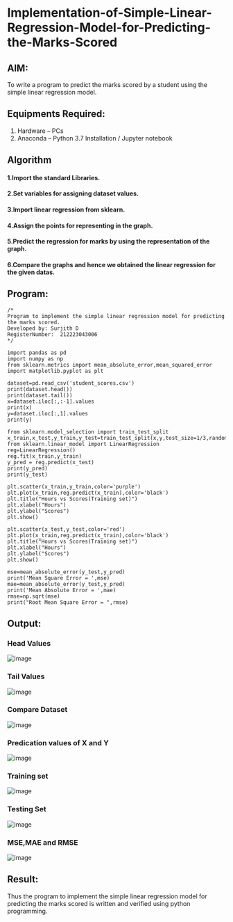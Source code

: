 # Implementation-of-Simple-Linear-Regression-Model-for-Predicting-the-Marks-Scored

## AIM:
To write a program to predict the marks scored by a student using the simple linear regression model.

## Equipments Required:
1. Hardware – PCs
2. Anaconda – Python 3.7 Installation / Jupyter notebook

## Algorithm
#### 1.Import the standard Libraries. 
#### 2.Set variables for assigning dataset values. 
#### 3.Import linear regression from sklearn. 
#### 4.Assign the points for representing in the graph. 
#### 5.Predict the regression for marks by using the representation of the graph. 
#### 6.Compare the graphs and hence we obtained the linear regression for the given datas.

## Program:
```
/*
Program to implement the simple linear regression model for predicting the marks scored.
Developed by: Surjith D
RegisterNumber:  212223043006
*/
```
```
import pandas as pd
import numpy as np
from sklearn.metrics import mean_absolute_error,mean_squared_error
import matplotlib.pyplot as plt

dataset=pd.read_csv('student_scores.csv')
print(dataset.head())
print(dataset.tail())
x=dataset.iloc[:,:-1].values
print(x)
y=dataset.iloc[:,1].values
print(y)

from sklearn.model_selection import train_test_split
x_train,x_test,y_train,y_test=train_test_split(x,y,test_size=1/3,random_state=0)
from sklearn.linear_model import LinearRegression
reg=LinearRegression()
reg.fit(x_train,y_train)
y_pred = reg.predict(x_test)
print(y_pred)
print(y_test)

plt.scatter(x_train,y_train,color='purple')
plt.plot(x_train,reg.predict(x_train),color='black')
plt.title("Hours vs Scores(Training set)")
plt.xlabel("Hours")
plt.ylabel("Scores")
plt.show()

plt.scatter(x_test,y_test,color='red')
plt.plot(x_train,reg.predict(x_train),color='black')
plt.title("Hours vs Scores(Training set)")
plt.xlabel("Hours")
plt.ylabel("Scores")
plt.show()

mse=mean_absolute_error(y_test,y_pred)
print('Mean Square Error = ',mse)
mae=mean_absolute_error(y_test,y_pred)
print('Mean Absolute Error = ',mae)
rmse=np.sqrt(mse)
print("Root Mean Square Error = ",rmse)
```

## Output:

### Head Values
![image](https://github.com/user-attachments/assets/77c527c1-c491-4738-a244-dee93321c2b5)


### Tail Values
![image](https://github.com/user-attachments/assets/79f6d751-971f-4da1-b198-66b4926c5987)

### Compare Dataset 
![image](https://github.com/user-attachments/assets/c3d1f4f0-a1a4-4f5a-8667-cfa6a62c43bb)

### Predication values of X and Y
![image](https://github.com/user-attachments/assets/d6ed6a22-53cc-4dd9-aa43-25253cb17a14)


### Training set
![image](https://github.com/user-attachments/assets/4b1707fc-9c42-4053-bb22-b66076c24644)

### Testing Set
![image](https://github.com/user-attachments/assets/e161ca91-06ba-45c5-874e-558861b18988)

### MSE,MAE and RMSE
![image](https://github.com/user-attachments/assets/6249d2c9-fb04-453f-91ab-dd4f4acf6f1a)

## Result:
Thus the program to implement the simple linear regression model for predicting the marks scored is written and verified using python programming.

